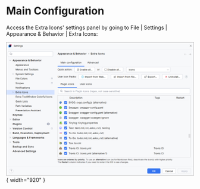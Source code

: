 <show-structure for="chapter,procedure,tab,def"/>

# Main Configuration

Access the Extra Icons' settings panel by going to <ui-path>File | Settings | Appearance & Behavior | Extra Icons</ui-path>:

![](../../images/extra-icons/extra-icons-main-configuration.png){ width="920" }

